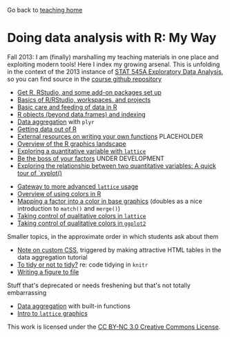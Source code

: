 Go back to [teaching home](../teach.html)

# Doing data analysis with R: My Way

Fall 2013: I am (finally) marshalling my teaching materials in one place and exploiting modern tools! Here I index my growing arsenal. This is unfolding in the context of the 2013 instance of [STAT 545A Exploratory Data Analysis](current.html), so you can find source in the [course github repository](https://github.com/jennybc/STAT545A)

  * [Get R, RStudio, and some add-on packages set up](block00_setup.html)
  * [Basics of R/RStudio, workspaces, and projects](block01_basicsWorkspaceWorkingDirProject.html)
  * [Basic care and feeding of data in R](block02_careFeedingData.html)
  * [R objects (beyond data.frames) and indexing](block03_basicObjects.html)
  * [Data aggregation](block04_dataAggregation.html) with `plyr`
  * [Getting data out of R](block05_getNumbersOut.html)
  * [External resources on writing your own functions](block06_functions.html) PLACEHOLDER 
  * [Overview of the R graphics landscape](block90_baseLatticeGgplot2.html)
  * [Exploring a quantitative variable with `lattice`](block07_univariatePlotsLattice.html)
  * [Be the boss of your factors](block08_bossYourFactors.html) UNDER DEVELOPMENT
  * [Exploring the relationship between two quantitative variables: A quick tour of `xyplot()](block09_xyplotLattice.html)
  - [Gateway to more advanced `lattice` usage](block10_latticeNittyGritty.html)
  - [Overview of using colors in R](block14_colors.html)
  - [Mapping a factor into a color in base graphics](block15_colorMappingBase.html) (doubles as a nice introduction to `match()` and `merge()`)
  - [Taking control of qualitative colors in `lattice`](block16_colorsLatticeQualitative.html)
  - [Taking control of qualitative colors in `ggplot2`](block17_colorsGgplot2Qualitative.html)
    
    
Smaller topics, in the approximate order in which students ask about them

  * [Note on custom CSS](topic10_tablesCSS.html), triggered by making attractive HTML tables in the data aggregation tutorial
  * [To tidy or not to tidy?](topic11_tidyCode.html) re: code tidying in `knitr`
  * [Writing a figure to file](topic12_writeFigureToFile.html)

Stuff that's deprecated or needs freshening but that's not totally embarrassing

  * [Data aggregation](block93_oldDataAggregation.html) with built-in functions
  * [Intro to `lattice` graphics](block91_latticeGraphics.html)
    
<div class="footer">
This work is licensed under the  <a href="http://creativecommons.org/licenses/by-nc/3.0/">CC BY-NC 3.0 Creative Commons License</a>.
</div>